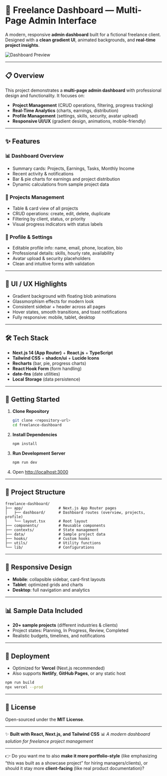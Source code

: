 # 💼 Freelance Dashboard — Multi-Page Admin Interface

A modern, responsive **admin dashboard** built for a fictional freelance client.
Designed with a **clean gradient UI**, animated backgrounds, and **real-time project insights**.

![Dashboard Preview](https://frontend-web-dev-elevvo.vercel.app/?text=Freelance+Dashboard)

---

## 📋 Overview

This project demonstrates a **multi-page admin dashboard** with professional design and functionality. It focuses on:

* **Project Management** (CRUD operations, filtering, progress tracking)
* **Real-Time Analytics** (charts, earnings, distribution)
* **Profile Management** (settings, skills, security, avatar upload)
* **Responsive UI/UX** (gradient design, animations, mobile-friendly)

---

## ✨ Features

### 📊 Dashboard Overview

* Summary cards: Projects, Earnings, Tasks, Monthly Income
* Recent activity & notifications
* Bar & pie charts for earnings and project distribution
* Dynamic calculations from sample project data

### 📁 Projects Management

* Table & card view of all projects
* CRUD operations: create, edit, delete, duplicate
* Filtering by client, status, or priority
* Visual progress indicators with status labels

### 👤 Profile & Settings

* Editable profile info: name, email, phone, location, bio
* Professional details: skills, hourly rate, availability
* Avatar upload & security placeholders
* Clean and intuitive forms with validation

---

## 🎨 UI / UX Highlights

* Gradient background with floating blob animations
* Glassmorphism effects for modern look
* Consistent sidebar + header across all pages
* Hover states, smooth transitions, and toast notifications
* Fully responsive: mobile, tablet, desktop

---

## 🛠 Tech Stack

* **Next.js 14 (App Router)** + **React.js** + **TypeScript**
* **Tailwind CSS** + **shadcn/ui** + **Lucide Icons**
* **Recharts** (bar, pie, progress charts)
* **React Hook Form** (form handling)
* **date-fns** (date utilities)
* **Local Storage** (data persistence)

---

## 🚀 Getting Started

1. **Clone Repository**

   ```bash
   git clone <repository-url>
   cd freelance-dashboard
   ```
2. **Install Dependencies**

   ```bash
   npm install
   ```
3. **Run Development Server**

   ```bash
   npm run dev
   ```
4. Open [http://localhost:3000](http://localhost:3000)

---

## 📂 Project Structure

```
freelance-dashboard/
├── app/                # Next.js App Router pages
│   ├── dashboard/      # Dashboard routes (overview, projects, profile)
│   └── layout.tsx      # Root layout
├── components/         # Reusable components
├── contexts/           # State management
├── data/               # Sample project data
├── hooks/              # Custom hooks
├── utils/              # Utility functions
└── lib/                # Configurations
```

---

## 📱 Responsive Design

* **Mobile**: collapsible sidebar, card-first layouts
* **Tablet**: optimized grids and charts
* **Desktop**: full navigation and analytics

---

## 📊 Sample Data Included

* **20+ sample projects** (different industries & clients)
* Project states: Planning, In Progress, Review, Completed
* Realistic budgets, timelines, and notifications

---

## 🚀 Deployment

* Optimized for **Vercel** (Next.js recommended)
* Also supports **Netlify**, **GitHub Pages**, or any static host

```bash
npm run build
npx vercel --prod
```

---

## 📝 License

Open-sourced under the **MIT License**.

---

✨ **Built with React, Next.js, and Tailwind CSS**
📊 *A modern dashboard solution for freelance project management*

---

👉 Do you want me to also **make it more portfolio-style** (like emphasizing “this was built as a showcase project” for hiring managers/clients), or should it stay more **client-facing** (like real product documentation)?

